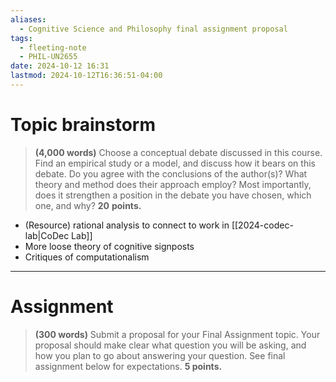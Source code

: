 ```yaml
---
aliases:
  - Cognitive Science and Philosophy final assignment proposal
tags:
  - fleeting-note
  - PHIL-UN2655
date: 2024-10-12 16:31
lastmod: 2024-10-12T16:36:51-04:00
---
```

# Topic brainstorm

>**(4,000 words)** Choose a conceptual debate discussed in this course. Find an empirical study or a model, and discuss how it bears on this debate. Do you agree with the conclusions of the author(s)? What theory and method does their approach employ? Most importantly, does it strengthen a position in the debate you have chosen, which one, and why? **20** **points.**

- (Resource) rational analysis to connect to work in [[2024-codec-lab|CoDec Lab]]
- More loose theory of cognitive signposts
- Critiques of computationalism

---
# Assignment



>**(300 words)** Submit a proposal for your Final Assignment topic. Your proposal should make clear what question you will be asking, and how you plan to go about answering your question. See final assignment below for expectations. **5 points.**


